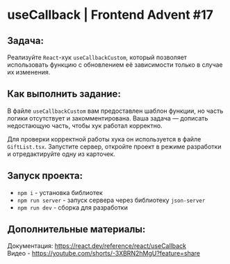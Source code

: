 # useCallback | Frontend Advent #17

## Задача:
Реализуйте `React`-хук `useCallbackCustom`, который позволяет использовать функцию с обновлением её зависимости только в случае их изменения.

## Как выполнить задание:

В файле `useCallbackCustom` вам предоставлен шаблон функции, но часть логики отсутствует и закомментирована. Ваша задача — дописать недостающую часть, чтобы хук работал корректно.

Для проверки корректной работы хука он используется в файле `GiftList.tsx`. Запустите сервер, откройте проект в режиме разработки и отредактируйте одну из карточек.

## Запуск проекта:
* `npm i` - установка библиотек
* `npm run server` - запуск сервера через библиотеку `json-server`
* `npm run dev` - сборка для разработки

## Дополнительные материалы:
Документация: https://react.dev/reference/react/useCallback  
Видео - https://youtube.com/shorts/-3XBRN2hMgU?feature=share
